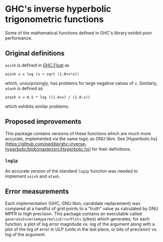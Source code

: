 GHC's inverse hyperbolic trigonometric functions
================================================

Some of the mathematical functions defined in GHC's library exhibit
poor performance.

Original definitions
--------------------

`asinh` is defined in [GHC.Float](https://hackage.haskell.org/package/base/docs/src/GHC.Float.html#line-478) as

    asinh x = log (x + sqrt (1.0+x*x))

which, unsurprisingly, has problems for large negative values of `x`.
Similarly, `atanh` is defined as

    atanh x = 0.5 * log ((1.0+x) / (1.0-x))

which exhibits similar problems.

Proposed improvements
---------------------

This package contains versions of these functions which are much more
accurate, implemented via the same logic as GNU libm.  See
[Hyperbolic.hs](https://github.com/peddie/ghc-inverse-hyperbolic/blob/master/src/Hyperbolic.hs]
for their definitions.

### `log1p`

An accurate version of the standard `log1p` function was needed to
implement `asinh` and `atanh`.

Error measurements
------------------

Each implementation (GHC, GNU libm, candidate replacement) was
compared at a handful of grid points to a "truth" value as calculated
by GNU MPFR to high precision.  This package contains an executable
called `generateInverseHyperbolicErrorPlots` (yikes) which generates,
for each function, a plot of log error magnitude vs. log of the
argument along with a plot of the log of error in ULP (units in the
last place, or bits of precision) vs. log of the argument.
